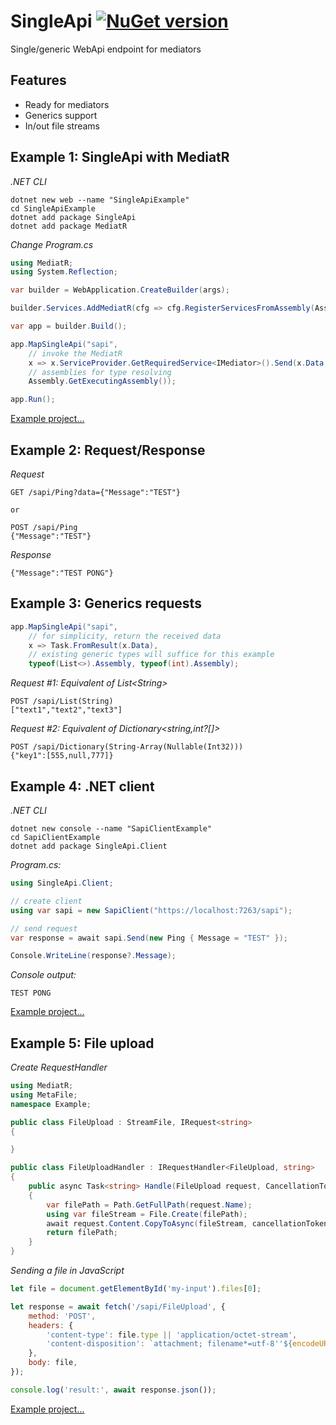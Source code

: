 # SingleApi [![NuGet version](https://badge.fury.io/nu/SingleApi.svg)](http://badge.fury.io/nu/SingleApi)
Single/generic WebApi endpoint for mediators


## Features
* Ready for mediators
* Generics support
* In/out file streams


## Example 1: SingleApi with MediatR
*.NET CLI*
```
dotnet new web --name "SingleApiExample"
cd SingleApiExample
dotnet add package SingleApi
dotnet add package MediatR
```

*Change Program.cs*
```C#
using MediatR;
using System.Reflection;

var builder = WebApplication.CreateBuilder(args);

builder.Services.AddMediatR(cfg => cfg.RegisterServicesFromAssembly(Assembly.GetExecutingAssembly()));

var app = builder.Build();

app.MapSingleApi("sapi", 
    // invoke the MediatR
    x => x.ServiceProvider.GetRequiredService<IMediator>().Send(x.Data, x.CancellationToken),
    // assemblies for type resolving
    Assembly.GetExecutingAssembly()); 

app.Run();
```

[Example project...](https://github.com/mustaddon/SingleApi/tree/main/Examples/Example.MediatR)


## Example 2: Request/Response

*Request*
```
GET /sapi/Ping?data={"Message":"TEST"}

or

POST /sapi/Ping
{"Message":"TEST"}
```

*Response*
```
{"Message":"TEST PONG"}
```


## Example 3: Generics requests
```C#
app.MapSingleApi("sapi", 
    // for simplicity, return the received data
    x => Task.FromResult(x.Data), 
    // existing generic types will suffice for this example
    typeof(List<>).Assembly, typeof(int).Assembly); 
```

*Request #1: Equivalent of List\<String>*
```
POST /sapi/List(String)
["text1","text2","text3"]
```

*Request #2: Equivalent of Dictionary<string,int?[]>*
```
POST /sapi/Dictionary(String-Array(Nullable(Int32)))
{"key1":[555,null,777]}
```


## Example 4: .NET client
*.NET CLI*
```
dotnet new console --name "SapiClientExample"
cd SapiClientExample
dotnet add package SingleApi.Client
```

*Program.cs:*
```C#
using SingleApi.Client;

// create client
using var sapi = new SapiClient("https://localhost:7263/sapi");

// send request
var response = await sapi.Send(new Ping { Message = "TEST" });

Console.WriteLine(response?.Message);
```

*Console output:*
```
TEST PONG
```

[Example project...](https://github.com/mustaddon/SingleApi/tree/main/Examples/Example.Client)


## Example 5: File upload
*Create RequestHandler*
```C#
using MediatR;
using MetaFile;
namespace Example;

public class FileUpload : StreamFile, IRequest<string>
{

}

public class FileUploadHandler : IRequestHandler<FileUpload, string>
{
    public async Task<string> Handle(FileUpload request, CancellationToken cancellationToken)
    {
        var filePath = Path.GetFullPath(request.Name);
        using var fileStream = File.Create(filePath);
        await request.Content.CopyToAsync(fileStream, cancellationToken);
        return filePath;
    }
}
```

*Sending a file in JavaScript*
```js
let file = document.getElementById('my-input').files[0];

let response = await fetch('/sapi/FileUpload', {
    method: 'POST',
    headers: {
        'content-type': file.type || 'application/octet-stream',
        'content-disposition': `attachment; filename*=utf-8''${encodeURIComponent(file.name)}`,
    },
    body: file,
});

console.log('result:', await response.json());
```

[Example project...](https://github.com/mustaddon/SingleApi/tree/main/Examples/Example.MediatR)

